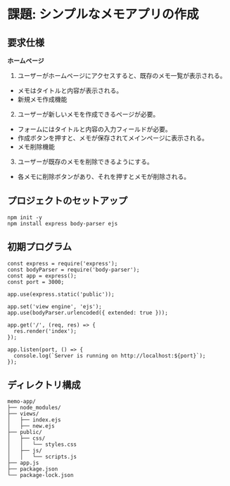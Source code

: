 # 課題: シンプルなメモアプリの作成
## 要求仕様
**ホームページ**

1. ユーザーがホームページにアクセスすると、既存のメモ一覧が表示される。  
- メモはタイトルと内容が表示される。
- 新規メモ作成機能

2. ユーザーが新しいメモを作成できるページが必要。  
- フォームにはタイトルと内容の入力フィールドが必要。  
- 作成ボタンを押すと、メモが保存されてメインページに表示される。  
- メモ削除機能

3. ユーザーが既存のメモを削除できるようにする。  
- 各メモに削除ボタンがあり、それを押すとメモが削除される。  

## プロジェクトのセットアップ
```
npm init -y
npm install express body-parser ejs
```

## 初期プログラム
```
const express = require('express');
const bodyParser = require('body-parser');
const app = express();
const port = 3000;

app.use(express.static('public'));

app.set('view engine', 'ejs');
app.use(bodyParser.urlencoded({ extended: true }));

app.get('/', (req, res) => {
  res.render('index');
});

app.listen(port, () => {
  console.log(`Server is running on http://localhost:${port}`);
});
```

## ディレクトリ構成
```
memo-app/
├── node_modules/
├── views/
│   ├── index.ejs
│   ├── new.ejs
├── public/
│   ├── css/
│   │   └── styles.css
│   ├── js/
│   │   └── scripts.js
├── app.js
├── package.json
└── package-lock.json
```